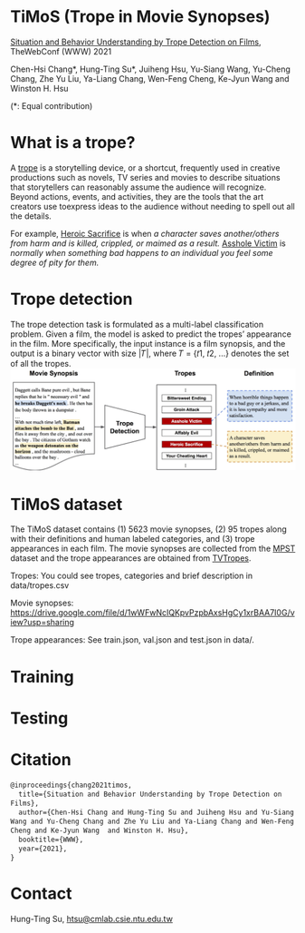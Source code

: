 # TiMoS (Trope in Movie Synopses)

[Situation and Behavior Understanding by Trope Detection on Films](https://arxiv.org/abs/2101.07632), TheWebConf (WWW) 2021

Chen-Hsi Chang*, Hung-Ting Su*, Juiheng Hsu, Yu-Siang Wang, Yu-Cheng Chang, Zhe Yu Liu, Ya-Liang Chang, Wen-Feng Cheng, Ke-Jyun Wang and Winston H. Hsu 

(*: Equal contribution)



# What is a trope?

A [trope](https://tvtropes.org/pmwiki/pmwiki.php/Main/Trope) is a storytelling device, or a shortcut, frequently used in creative productions such as novels, TV series and movies to describe situations that storytellers can reasonably assume the audience will recognize. Beyond actions, events, and activities, they are the tools that the art creators use toexpress ideas to the audience without needing to spell out all the details.

For example, [Heroic Sacrifice](https://tvtropes.org/pmwiki/pmwiki.php/Main/HeroicSacrifice) is when *a character saves another/others from harm and is killed, crippled, or maimed as a result.* [Asshole Victim](https://tvtropes.org/pmwiki/pmwiki.php/Main/AssholeVictim) is *normally when something bad happens to an individual you feel some degree of pity for them.*

# Trope detection

The trope detection task is formulated as a multi-label classification problem. Given a film, the model is asked to predict the tropes’ appearance in the film. More specifically, the input instance is a film synopsis, and the output is a binary vector with size |𝑇|, where 𝑇 = {𝑡1, 𝑡2, ...} denotes the set of all the tropes.
![ ](trope_detection.jpg)

# TiMoS dataset

The TiMoS dataset contains (1) 5623 movie synopses, (2) 95 tropes along with their definitions and human labeled categories, and (3) trope appearances in each film. The movie synopses are collected from the [MPST](https://www.aclweb.org/anthology/L18-1274.pdf) dataset and the trope appearances are obtained from [TVTropes](https://tvtropes.org).

Tropes: You could see tropes, categories and brief description in data/tropes.csv

Movie synopses: https://drive.google.com/file/d/1wWFwNcIQKpvPzpbAxsHgCy1xrBAA7I0G/view?usp=sharing

Trope appearances: See train.json, val.json and test.json in data/.

# Training


# Testing


# Citation
```
@inproceedings{chang2021timos,
  title={Situation and Behavior Understanding by Trope Detection on Films},
  author={Chen-Hsi Chang and Hung-Ting Su and Juiheng Hsu and Yu-Siang Wang and Yu-Cheng Chang and Zhe Yu Liu and Ya-Liang Chang and Wen-Feng Cheng and Ke-Jyun Wang  and Winston H. Hsu},
  booktitle={WWW},
  year={2021},
}
```

# Contact
Hung-Ting Su, htsu@cmlab.csie.ntu.edu.tw
